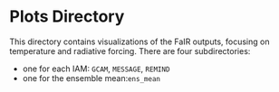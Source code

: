 # Plots Directory

This directory contains visualizations of the FaIR outputs, focusing on temperature and radiative forcing. There are four subdirectories: 
- one for each IAM: `GCAM`, `MESSAGE`, `REMIND`
- one for the ensemble mean:`ens_mean`